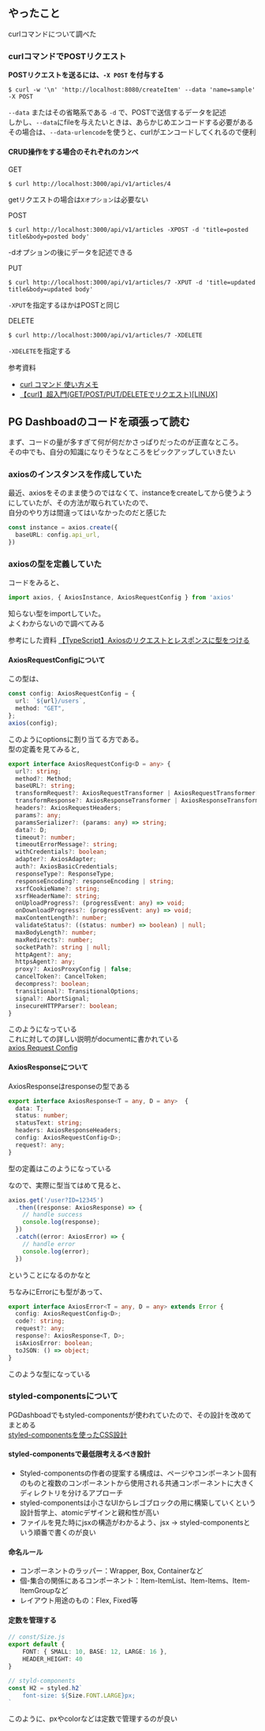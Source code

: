 ## やったこと
curlコマンドについて調べた  

### curlコマンドでPOSTリクエスト

**POSTリクエストを送るには、`-X POST` を付与する** 

```shell
$ curl -w '\n' 'http://localhost:8080/createItem' --data 'name=sample' -X POST
```
`--data` またはその省略系である `-d` で、POSTで送信するデータを記述  
しかし、`--data`にfileを与えたいときは、あらかじめエンコードする必要がある  
その場合は、`--data-urlencode`を使うと、curlがエンコードしてくれるので便利  

#### CRUD操作をする場合のそれぞれのカンペ
GET
```shell
$ curl http://localhost:3000/api/v1/articles/4
```
getリクエストの場合は`Xオプション`は必要ない  

POST
```shell
$ curl http://localhost:3000/api/v1/articles -XPOST -d 'title=posted title&body=posted body'
```
-dオプションの後にデータを記述できる

PUT
```shell
$ curl http://localhost:3000/api/v1/articles/7 -XPUT -d 'title=updated title&body=updated body'
```
`-XPUT`を指定するほかはPOSTと同じ

DELETE
```shell
$ curl http://localhost:3000/api/v1/articles/7 -XDELETE
```
`-XDELETE`を指定する

参考資料
- [curl コマンド 使い方メモ](https://qiita.com/yasuhiroki/items/a569d3371a66e365316f)
- [【curl】超入門(GET/POST/PUT/DELETEでリクエスト)[LINUX]](https://qiita.com/takuyanin/items/949201e3eb100d4384e1#http%E3%83%A1%E3%82%BD%E3%83%83%E3%83%89)


## PG Dashboadのコードを頑張って読む
まず、コードの量が多すぎて何が何だかさっぱりだったのが正直なところ。  
その中でも、自分の知識になりそうなところをピックアップしていきたい  

### axiosのインスタンスを作成していた
最近、axiosをそのまま使うのではなくて、instanceをcreateしてから使うようにしていたが、その方法が取られていたので、  
自分のやり方は間違ってはいなかったのだと感じた  

```ts
const instance = axios.create({
  baseURL: config.api_url,
})
```

### axiosの型を定義していた
コードをみると、
```ts
import axios, { AxiosInstance, AxiosRequestConfig } from 'axios'
```
知らない型をimportしていた。  
よくわからないので調べてみる  

参考にした資料 [【TypeScript】Axiosのリクエストとレスポンスに型をつける](https://zenn.dev/mkt_engr/articles/axios-req-res-typescript)  

#### AxiosRequestConfigについて
この型は、

```ts
const config: AxiosRequestConfig = {
  url: `${url}/users`,
  method: "GET",
};
axios(config);
```
このようにoptionsに割り当てる方である。  
型の定義を見てみると,  
```ts
export interface AxiosRequestConfig<D = any> {
  url?: string;
  method?: Method;
  baseURL?: string;
  transformRequest?: AxiosRequestTransformer | AxiosRequestTransformer[];
  transformResponse?: AxiosResponseTransformer | AxiosResponseTransformer[];
  headers?: AxiosRequestHeaders;
  params?: any;
  paramsSerializer?: (params: any) => string;
  data?: D;
  timeout?: number;
  timeoutErrorMessage?: string;
  withCredentials?: boolean;
  adapter?: AxiosAdapter;
  auth?: AxiosBasicCredentials;
  responseType?: ResponseType;
  responseEncoding?: responseEncoding | string;
  xsrfCookieName?: string;
  xsrfHeaderName?: string;
  onUploadProgress?: (progressEvent: any) => void;
  onDownloadProgress?: (progressEvent: any) => void;
  maxContentLength?: number;
  validateStatus?: ((status: number) => boolean) | null;
  maxBodyLength?: number;
  maxRedirects?: number;
  socketPath?: string | null;
  httpAgent?: any;
  httpsAgent?: any;
  proxy?: AxiosProxyConfig | false;
  cancelToken?: CancelToken;
  decompress?: boolean;
  transitional?: TransitionalOptions;
  signal?: AbortSignal;
  insecureHTTPParser?: boolean;
}
```
このようになっている  
これに対しての詳しい説明がdocumentに書かれている  
[axios Request Config](https://axios-http.com/docs/req_config)  

#### AxiosResponseについて
AxiosResponseはresponseの型である  
```ts
export interface AxiosResponse<T = any, D = any>  {
  data: T;
  status: number;
  statusText: string;
  headers: AxiosResponseHeaders;
  config: AxiosRequestConfig<D>;
  request?: any;
}
```
型の定義はこのようになっている  

なので、実際に型当てはめて見ると、
```ts
axios.get('/user?ID=12345')
  .then((response: AxiosResponse) => {
    // handle success
    console.log(response);
  })
  .catch((error: AxiosError) => {
    // handle error
    console.log(error);
  })
```
ということになるのかなと  

ちなみにErrorにも型があって、
```ts
export interface AxiosError<T = any, D = any> extends Error {
  config: AxiosRequestConfig<D>;
  code?: string;
  request?: any;
  response?: AxiosResponse<T, D>;
  isAxiosError: boolean;
  toJSON: () => object;
}
```
このような型になっている  


### styled-componentsについて
PGDashboadでもstyled-componentsが使われていたので、その設計を改めてまとめる  
[styled-componentsを使ったCSS設計](https://qiita.com/taneba/items/4547830b461d11a69a20)  

#### styled-componentsで最低限考えるべき設計
- Styled-componentsの作者の提案する構成は、ページやコンポーネント固有のものと複数のコンポーネントから使用される共通コンポーネントに大きくディレクトリを分けるアプローチ  
- styled-componentsは小さなUIからレゴブロックの用に構築していくという設計哲学上、atomicデザインと親和性が高い  
- ファイルを見た時にjsxの構造がわかるよう、jsx -> styled-componentsという順番で書くのが良い  

#### 命名ルール
- コンポーネントのラッパー：Wrapper, Box, Containerなど
- 個-集合の関係にあるコンポーネント：Item-ItemList、Item-Items、Item-ItemGroupなど
- レイアウト用途のもの：Flex, Fixed等

#### 定数を管理する
```ts
// const/Size.js
export default {
    FONT: { SMALL: 10, BASE: 12, LARGE: 16 },
    HEADER_HEIGHT: 40
}

// styld-components
const H2 = styled.h2`
    font-size: ${Size.FONT.LARGE}px;
`
```
このように、pxやcolorなどは定数で管理するのが良い  
